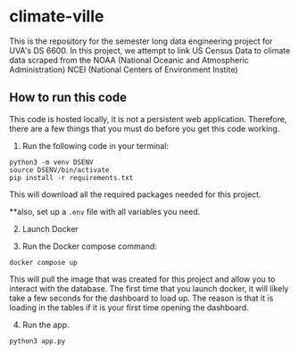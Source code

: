 # climate-ville

This is the repository for the semester long data engineering project for UVA's DS 6600. In this project, we attempt to link US Census Data to climate data scraped from the NOAA (National Oceanic and Atmospheric Administration) NCEI (National Centers of Environment Instite)

## How to run this code

This code is hosted locally, it is not a persistent web application. Therefore, there are a few things that you must do before you get this code working. 

1. Run the following code in your terminal:

```
python3 -m venv DSENV
source DSENV/bin/activate
pip install -r requirements.txt
```

This will download all the required packages needed for this project.

**also, set up a `.env` file with all variables you need.


2. Launch Docker

3. Run the Docker compose command:

```
docker compose up
```

This will pull the image that was created for this project and allow you to interact with the database. The first time that you launch docker, it will likely take a few seconds for the dashboard to load up. The reason is that it is loading in the tables if it is your first time opening the dashboard.

4. Run the app. 

```
python3 app.py
```

